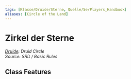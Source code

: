 ```yaml
---
tags: [Klasse/Druide/Sterne, Quelle/5e/Players_Handbook]
aliases: [Circle of the Land]
---
```

Zirkel der Sterne
=================

[_Druide_](05%20-%20Wikipedia/Kompendium/Charakteroptionen/Klassen/Druide.md)_: Druid Circle_  
_Source: SRD / Basic Rules_

Class Features
--------------